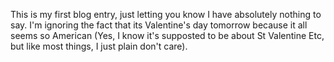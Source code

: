 

This is my first blog entry, just letting you know I have absolutely nothing to say.
I'm ignoring the fact that its Valentine's day tomorrow because it all seems so American
(Yes, I know it's supposted to be about St Valentine Etc, but like most things, I just
plain don't care). 
